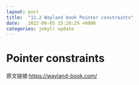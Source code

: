 ```yaml
---
layout: post
title:  "12.2 Wayland book Pointer constraints"
date:   2022-08-05 15:28:29 +0800
categories: jekyll update
---
```

# Pointer constraints

原文链接:https://wayland-book.com/

